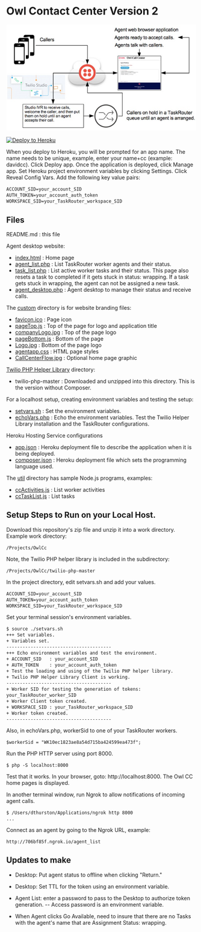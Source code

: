 # Owl Contact Center Version 2

<img src="custom/CallCenterFlow.jpg"/>

[![Deploy to Heroku](https://www.herokucdn.com/deploy/button.svg)](https://heroku.com/deploy?template=https://github.com/tigerfarm/owlcc)

When you deploy to Heroku, you will be prompted for an app name. The name needs to be unique,
example, enter your name+cc (example: davidcc). Click Deploy app. Once the application is deployed, click Manage app.
Set Heroku project environment variables by clicking Settings.
Click Reveal Config Vars. Add the following key value pairs:
```
ACCOUNT_SID=your_account_SID
AUTH_TOKEN=your_account_auth_token
WORKSPACE_SID=your_TaskRouter_workspace_SID
```

## Files

README.md : this file

Agent desktop website:
- [index.html](index.html) : Home page
- [agent_list.php](agent_list.php) : List TaskRouter worker agents and their status.
- [task_list.php](task_list.php) : List active worker tasks and their status. This page also resets a task to completed
if it gets stuck in status: wrapping. If a task gets stuck in wrapping, the agent can not be assigned a new task. 
- [agent_desktop.php](agent_desktop.php) : Agent desktop to manage their status and receive calls.

The [custom](custom) directory is for website branding files:
- [favicon.ico](favicon.ico) : Page icon
- [pageTop.js](pageTop.js) : Top of the page for logo and application title
- [companyLogo.jpg](companyLogo.jpg) : Top of the page logo
- [pageBottom.js](pageBottom.js) : Bottom of the page
- [Logo.jpg](Logo.jpg) : Bottom of the page logo
- [agentapp.css](agentapp.css) : HTML page styles
- [CallCenterFlow.jpg](CallCenterFlow.jpg) : Optional home page graphic

[Twilio PHP Helper Library](https://www.twilio.com/docs/libraries/php) directory:
- twilio-php-master : Downloaded and unzipped into this directory. This is the version without Composer.

For a localhost setup, creating environment variables and testing the setup:
- [setvars.sh](setvars.sh) : Set the environment variables.
- [echoVars.php](echoVars.php) : Echo the environment variables. Test the Twilio Helper Library installation and the TaskRouter configurations.

Heroku Hosting Service configurations
- [app.json](app.json) : Heroku deployment file to describe the application when it is being deployed.
- [composer.json](composer.json) : Heroku deployment file which sets the programming language used.

The [util](util) directory has sample Node.js programs, examples:
- [ccActivities.js](ccActivities.js) : List worker activities
- [ccTaskList.js](ccTaskList.js) : List tasks

## Setup Steps to Run on your Local Host.

Download this repository's zip file and unzip it into a work directory.
Example work directory:
```
/Projects/OwlCc
```

Note, the Twilio PHP helper library is included in the subdirectory:
```
/Projects/OwlCc/twilio-php-master
```

In the project directory, edit setvars.sh and add your values.
```
ACCOUNT_SID=your_account_SID
AUTH_TOKEN=your_account_auth_token
WORKSPACE_SID=your_TaskRouter_workspace_SID
```

Set your terminal session's environment variables.
```
$ source ./setvars.sh
+++ Set variables.
+ Variables set.
---------------------------------------
+++ Echo environment variables and test the environment.
+ ACCOUNT_SID   : your_account_SID
+ AUTH_TOKEN    : your_account_auth_token
+ Test the loading and using of the Twilio PHP helper library.
+ Twilio PHP Helper Library Client is working.
---------------------------------------
+ Worker SID for testing the generation of tokens: your_TaskRouter_worker_SID
+ Worker Client token created.
+ WORKSPACE_SID : your_TaskRouter_workspace_SID
+ Worker token created.
--------------------------------------- 
```

Also, in echoVars.php, workerSid to one of your TaskRouter workers.
```
$workerSid = "WK10ec1823ae8a54d715ba424599ea473f";
```

Run the PHP HTTP server using port 8000.
```
$ php -S localhost:8000
```

Test that it works. In your browser, goto: http://localhost:8000.
The Owl CC home pages is displayed.

In another terminal window, run Ngrok to allow notifications of incoming agent calls.
```
$ /Users/dthurston/Applications/ngrok http 8000
...
```

Connect as an agent by going to the Ngrok URL, example:
```
http://706bf85f.ngrok.io/agent_list
```

## Updates to make

- Desktop: Put agent status to offline when clicking "Return."
- Desktop: Set TTL for the token using an environment variable.
- Agent List: enter a password to pass to the Desktop to authorize token generation.
-- Access password is an environment variable.

- When Agent clicks Go Available, need to insure that there are no Tasks with the agent's name that are Assignment Status: wrapping.

